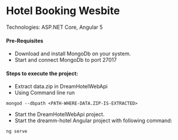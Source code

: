 # Hotel Booking Wesbite
Technologies: ASP.NET Core, Angular 5

#### Pre-Requisites ####
- Download and install MongoDb on your system.
- Start and connect MongoDb to port 27017

#### Steps to execute the project: ####
- Extract data.zip in DreamHotelWebApi
- Using Command line run 
 ``` 
 mongod --dbpath <PATH-WHERE-DATA.ZIP-IS-EXTRACTED> 
 ```
- Start the DreamHotelWebApi project.
- Start the dreamm-hotel Angular project with following command:
``` 
ng serve 
```
